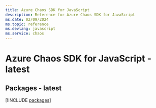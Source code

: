 ```yaml
---
title: Azure Chaos SDK for JavaScript
description: Reference for Azure Chaos SDK for JavaScript
ms.date: 02/09/2024
ms.topic: reference
ms.devlang: javascript
ms.service: chaos
---
```

# Azure Chaos SDK for JavaScript - latest
## Packages - latest
[!INCLUDE [packages](chaos-index.md)]